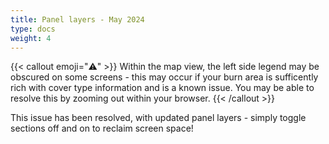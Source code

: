 ```yaml
---
title: Panel layers - May 2024
type: docs
weight: 4
---
```


{{< callout emoji="⚠️" >}}
Within the map view, the left side legend may be obscured on some screens - this may occur if your burn area is sufficently rich with cover type information and is a known issue. You may be able to resolve this by zooming out within your browser.
{{< /callout >}}

This issue has been resolved, with updated panel layers - simply toggle sections off and on to reclaim screen space!
